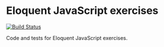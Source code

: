 # Eloquent JavaScript exercises

[![Build Status](https://travis-ci.org/travis-ci/travis-web.svg?branch=master)](https://travis-ci.org/travis-ci/travis-web)

Code and tests for Eloquent JavaScript exercises.
